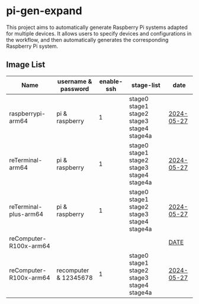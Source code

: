 # pi-gen-expand

This project aims to automatically generate Raspberry Pi systems adapted for multiple devices. It allows users to specify devices and configurations in the workflow, and then automatically generates the corresponding Raspberry Pi system.

## Image List

| Name                  |   username & password   | enable-ssh |                 stage-list                  |      date      |
|-----------------------|-------------------------|------------|---------------------------------------------|----------------|
| raspberrypi-arm64     | pi & raspberry          | 1          | stage0 stage1 stage2 stage3 stage4 stage4a  | [2024-05-27](https://github.com/Seeed-Studio/pi-gen-expand/actions/runs/9254192058/artifacts/1540868620)|
| reTerminal-arm64      | pi & raspberry          | 1          | stage0 stage1 stage2 stage3 stage4 stage4a  | [2024-05-27](https://github.com/Seeed-Studio/pi-gen-expand/actions/runs/9260037520/artifacts/1542132671)|
| reTerminal-plus-arm64 | pi & raspberry          | 1          | stage0 stage1 stage2 stage3 stage4 stage4a  | [2024-05-27](https://github.com/Seeed-Studio/pi-gen-expand/actions/runs/9258085118/artifacts/1541741358)|
| reComputer-R100x-arm64|                         |            |                                             |   [DATE](NULL) |
| reComputer-R100x-arm64 | recomputer & 12345678   | 1          | stage0 stage1 stage2 stage3 stage4 stage4a  | [2024-05-27](https://github.com/Seeed-Studio/pi-gen-expand/actions/runs/9261155074/artifacts/1542314603) |

